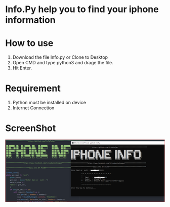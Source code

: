 # Info.Py help you to find your iphone information 

# How to use 
1. Download the file Info.py or Clone to Desktop 
2. Open CMD and type python3 and drage the file. 
3. Hit Enter. 

# Requirement 
1. Python must be installed on device
2. Internet Connection 


# ScreenShot 
![Screenshot](screenshot.PNG)
